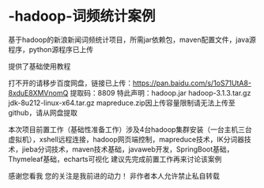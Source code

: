 # -hadoop-词频统计案例
基于hadoop的新浪新闻词频统计项目，所需jar依赖包，maven配置文件，java源程序，python源程序已上传

提供了基础使用教程

打不开的请移步百度网盘，链接已上传：https://pan.baidu.com/s/1oS71UtA8-8xduE8XMVnomQ 
提取码：8809
   特此声明：hadoop.jar hadoop-3.1.3.tar.gz jdk-8u212-linux-x64.tar.gz  mapreduce.zip因上传容量限制请无法上传至github，请从网盘提取
   
   本次项目前置工作（基础性准备工作）涉及4台hadoop集群安装（一台主机三台虚拟机），xshell远程连接，hadoop网页端控制，mapreduce技术，IK分词器技术，jieba分词技术，maven技术基础，javaweb开发，SpringBoot基础，Thymeleaf基础，echarts可视化
   建议先完成前置工作再来讨论该案例

感谢您看我 您的关注是我前进的动力！
非作者本人允许禁止私自转载

